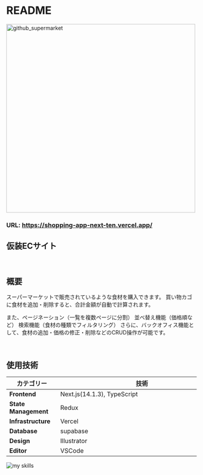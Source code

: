 # README

<img width="500" alt="github_supermarket" src="https://github.com/user-attachments/assets/f7cb2d3a-dcea-4250-b164-dea083e2ddc7" />

### URL: https://shopping-app-next-ten.vercel.app/

## 仮装ECサイト

<br>

## 概要

スーパーマーケットで販売されているような食材を購入できます。
買い物カゴに食材を追加・削除すると、合計金額が自動で計算されます。

また、ページネーション（一覧を複数ページに分割）
並べ替え機能（価格順など）
検索機能（食材の種類でフィルタリング）
さらに、バックオフィス機能として、食材の追加・価格の修正・削除などのCRUD操作が可能です。

<br>

## 使用技術
| カテゴリー　　            | 技術　　　　　　　　　　　　　　　　　　　　　　　　　　   |
|---------------------|------------------- |
| **Frontend**       | Next.js(14.1.3), TypeScript  |
| **State Management**　| Redux              |
| **Infrastructure** | Vercel     　　　　　 |
| **Database**       | supabase            |
| **Design**         | Illustrator         |
| **Editor**         | VSCode              |
<img alt="my skills" src="https://skillicons.dev/icons?theme=dark&perline=7&i=html,css,scss,ts,react,next,redux,vercel,supabase,illustrator,svg,vscode,github" />
